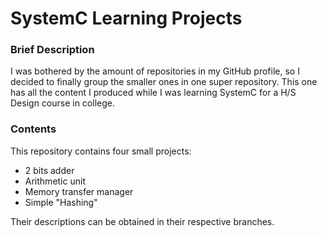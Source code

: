 
# SystemC Learning Projects

### Brief Description
I was bothered by the amount of repositories in my GitHub profile, so I decided to finally group the smaller ones in one super repository. This one has all the content I produced while I was learning SystemC for a H/S Design course in college.

### Contents
This repository contains four small projects:
* 2 bits adder
* Arithmetic unit
* Memory transfer manager
* Simple "Hashing"

Their descriptions can be obtained in their respective branches.
